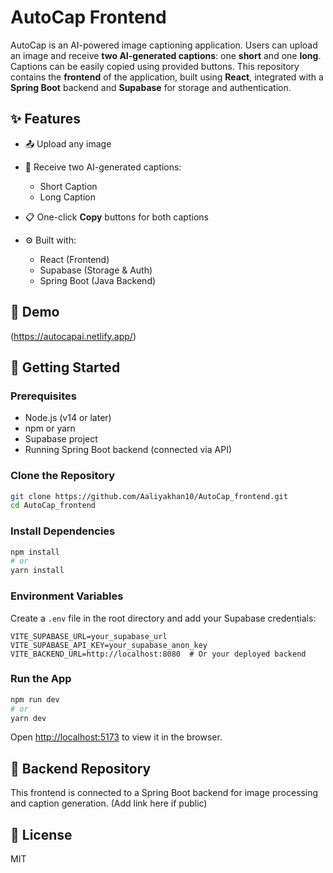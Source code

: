 # AutoCap Frontend

AutoCap is an AI-powered image captioning application. Users can upload an image and receive **two AI-generated captions**: one **short** and one **long**. Captions can be easily copied using provided buttons. This repository contains the **frontend** of the application, built using **React**, integrated with a **Spring Boot** backend and **Supabase** for storage and authentication.

## ✨ Features

* 📤 Upload any image
* 🤖 Receive two AI-generated captions:

  * Short Caption
  * Long Caption
* 📋 One-click **Copy** buttons for both captions
* ⚙️ Built with:

  * React (Frontend)
  * Supabase (Storage & Auth)
  * Spring Boot (Java Backend)

## 📸 Demo
(https://autocapai.netlify.app/)

## 🚀 Getting Started

### Prerequisites

* Node.js (v14 or later)
* npm or yarn
* Supabase project
* Running Spring Boot backend (connected via API)

### Clone the Repository

```bash
git clone https://github.com/Aaliyakhan10/AutoCap_frontend.git
cd AutoCap_frontend
```

### Install Dependencies

```bash
npm install
# or
yarn install
```

### Environment Variables

Create a `.env` file in the root directory and add your Supabase credentials:

```env
VITE_SUPABASE_URL=your_supabase_url
VITE_SUPABASE_API_KEY=your_supabase_anon_key
VITE_BACKEND_URL=http://localhost:8080  # Or your deployed backend
```

### Run the App

```bash
npm run dev
# or
yarn dev
```

Open [http://localhost:5173](http://localhost:5173) to view it in the browser.

## 🔗 Backend Repository

This frontend is connected to a Spring Boot backend for image processing and caption generation. (Add link here if public)

## 📄 License

MIT

